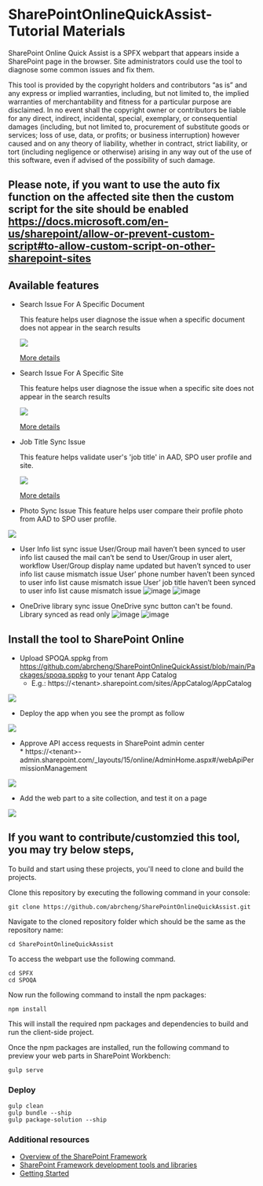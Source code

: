 # SharePointOnlineQuickAssist-Tutorial Materials

SharePoint Online Quick Assist is a SPFX webpart that appears inside a SharePoint page in the browser. Site administrators could use the tool to diagnose some common issues and fix them.

This tool is provided by the copyright holders and contributors “as is” and any express or implied warranties, including, but not limited to, the implied warranties of merchantability and fitness for a particular purpose are disclaimed. In no event shall the copyright owner or contributors be liable for any direct, indirect, incidental, special, exemplary, or consequential damages (including, but not limited to, procurement of substitute goods or services; loss of use, data, or profits; or business interruption) however caused and on any theory of liability, whether in contract, strict liability, or tort (including negligence or otherwise) arising in any way out of the use of this software, even if advised of the possibility of such damage.

## Please note, if you want to use the auto fix function on the affected site then the custom script for the site should be enabled https://docs.microsoft.com/en-us/sharepoint/allow-or-prevent-custom-script#to-allow-custom-script-on-other-sharepoint-sites

## Available features

* Search Issue For A Specific Document


  This feature helps user diagnose the issue when a specific document does not appear in the search results

  <IMG src=.\assets\NoCrawl.JPG>

   [More details](https://github.com/abrcheng/SharePointOnlineQuickAssist/blob/main/SPFX/SPOQA/SearchSpecificDocument.md)


* Search Issue For A Specific Site
	
  This feature helps user diagnose the issue when a specific site does not appear in the search results	

  <IMG src=.\assets\SiteNoCrawl.JPG>
	  
   [More details](https://github.com/abrcheng/SharePointOnlineQuickAssist/blob/main/SPFX/SPOQA/SearchSite.md)
	  

* Job Title Sync Issue
	

  This feature helps validate user's 'job title' in AAD, SPO user profile and site.
  
  <IMG src=.\assets\JobTitle.JPG>
  
   [More details](https://github.com/abrcheng/SharePointOnlineQuickAssist/blob/main/SPFX/SPOQA/JobTitleSyncIssue.md)
    
*  Photo Sync Issue
   This feature helps user compare their profile photo from AAD to SPO user profile.
    
  <IMG src=.\assets\CheckUserProfilePhoto.JPG>
    
*  User Info list sync issue
	User/Group mail haven’t been synced to user info list caused the mail can’t be send to User/Group in user alert, workflow 
	User/Group display name updated but haven’t synced to user info list cause mismatch issue 
	User’ phone number haven’t been synced to user info list cause mismatch issue 
	User’ job title haven’t been synced to user info list cause mismatch issue 
![image](https://user-images.githubusercontent.com/21354416/144986960-e4befdd6-b9d6-40a0-bb54-fc90ca8d0d70.png)
![image](https://user-images.githubusercontent.com/21354416/144987002-085d0652-f243-4c29-84b6-94452d3afdee.png)

*  OneDrive library sync issue
	 OneDrive sync button can't be found.
	 Library synced as read only 
	 ![image](https://user-images.githubusercontent.com/21354416/144987185-d18e2e24-5b35-4436-ba3f-002dd95819c7.png)
         ![image](https://user-images.githubusercontent.com/21354416/144987204-83e0eb28-9f10-4ec4-858a-cc31c78d0d32.png)
	  
## Install the tool to SharePoint Online 
* Upload SPOQA.sppkg from https://github.com/abrcheng/SharePointOnlineQuickAssist/blob/main/Packages/spoqa.sppkg to your tenant App Catalog
	* E.g.: https://&lt;tenant&gt;.sharepoint.com/sites/AppCatalog/AppCatalog
<IMG src=.\assets\UploadSolution.JPG>

* Deploy the app when you see the prompt as follow
<IMG src=.\assets\Deploy.JPG>	
	
	  
* Approve API access requests in SharePoint admin center  
        * https://&lt;tenant&gt;-admin.sharepoint.com/_layouts/15/online/AdminHome.aspx#/webApiPermissionManagement 
<IMG src=.\assets\ApproveAPI.JPG>	
	
* Add the web part to a site collection, and test it on a page    
<IMG src=.\assets\WebPart.JPG>	
    
## If you want to contribute/customzied this tool, you may try below steps,
	
To build and start using these projects, you'll need to clone and build the projects.

Clone this repository by executing the following command in your console:

```shell
git clone https://github.com/abrcheng/SharePointOnlineQuickAssist.git
```

Navigate to the cloned repository folder which should be the same as the repository name:

```shell
cd SharePointOnlineQuickAssist
```

To access the webpart use the following command.

```shell
cd SPFX
cd SPOQA
```


Now run the following command to install the npm packages:

```shell
npm install
```

This will install the required npm packages and dependencies to build and run the client-side project.

Once the npm packages are installed, run the following command to preview your web parts in SharePoint Workbench:

```shell
gulp serve
```

### Deploy
```shell	  
gulp clean
gulp bundle --ship
gulp package-solution --ship
```
### Additional resources

* [Overview of the SharePoint Framework](https://docs.microsoft.com/sharepoint/dev/spfx/sharepoint-framework-overview)
* [SharePoint Framework development tools and libraries](https://docs.microsoft.com/sharepoint/dev/spfx/tools-and-libraries)
* [Getting Started](https://docs.microsoft.com/en-us/sharepoint/dev/spfx/set-up-your-developer-tenant)
